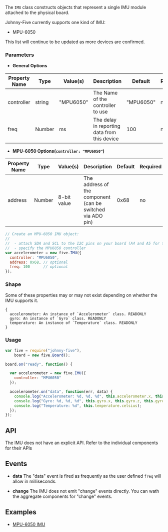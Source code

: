 The `IMU` class constructs objects that represent a single IMU module attached to the physical board.

Johnny-Five currently supports one kind of IMU:

- MPU-6050

This list will continue to be updated as more devices are confirmed.

### Parameters

- **General Options**
<table>
  <thead>
    <tr>
      <th>Property Name</th>
      <th>Type</th>
      <th>Value(s)</th>
      <th>Description</th>
      <th>Default</th>
      <th>Required</th>
    </tr>
  </thead>
  <tbody>
    <tr>
      <td>controller</td>
      <td>string</td>
      <td>"MPU6050"</td>
      <td>The Name of the controller to use</td>
      <td>"MPU6050"</td>
      <td>no</td>
    </tr>
    <tr>
      <td>freq</td>
      <td>Number</td>
      <td>ms</td>
      <td>The delay in reporting data from this device</td>
      <td>100</td>
      <td>no</td>
    </tr>
  </tbody>
</table>

- **MPU-6050 Options(`controller: "MPU6050"`)** 
<table>
  <thead>
    <tr>
      <th>Property Name</th>
      <th>Type</th>
      <th>Value(s)</th>
      <th>Description</th>
      <th>Default</th>
      <th>Required</th>
    </tr>
  </thead>
  <tbody>
    <tr>
      <td>address</td>
      <td>Number</td>
      <td>8-bit value</td>
      <td>The address of the component (can be switched via ADO pin)</td>
      <td>0x68</td>
      <td>no</td>
    </tr>
  </tbody>
</table>

```js
// Create an MPU-6050 IMU object:
//
//  - attach SDA and SCL to the I2C pins on your board (A4 and A5 for the Uno)
//  - specify the MPU6050 controller
var accelerometer = new five.IMU({
  controller: "MPU6050",
  address: 0x68, // optional
  freq: 100      // optional
});
```

### Shape 
Some of these properties may or may not exist depending on whether the IMU supports it.

```
{ 
  accelerometer: An instance of `Accelerometer` class. READONLY
  gyro: An instance of `Gyro` class. READONLY
  temperature: An instance of `Temperature` class. READONLY
}
```



### Usage
```js
var five = require("johnny-five"), 
    board = new five.Board();

board.on("ready", function() {

  var accelerometer = new five.IMU({
    controller: "MPU6050"
  });

  accelerometer.on("data", function(err, data) {
    console.log("Accelerometer: %d, %d, %d", this.accelerometer.x, this.accelerometer.z, this.accelerometer.z);
    console.log("Gyro: %d, %d, %d", this.gyro.x, this.gyro.z, this.gyro.z);
    console.log("Temperature: %d", this.temperature.celsius);
  });
});
```

## API
The IMU does not have an explicit API.  Refer to the individual components for their APIs

## Events

- **data** The "data" event is fired as frequently as the user defined `freq` will allow in milliseconds.

- **change** The IMU does not emit "change" events directly.  You can wath the aggregate components for "change" events.

## Examples

- [MPU-6050 IMU](https://github.com/rwaldron/johnny-five/blob/master/docs/imu-mpu6050.md)
